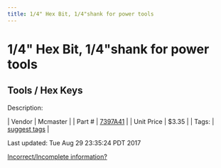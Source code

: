 ```yaml
---
title: 1/4" Hex Bit, 1/4"shank for power tools
---
```


# 1/4" Hex Bit, 1/4"shank for power tools
## Tools / Hex Keys
Description: 	 

| Vendor | Mcmaster | 
| Part # | [7397A41](https://www.mcmaster.com/#7397A41) | 
| Unit Price | $3.35 | 
| Tags: | [suggest tags](https://docs.google.com/forms/d/e/1FAIpQLSeWyY8v3RgOty-MyWmh9U0iivNYN_molChYyS-0U-o-kOAv_g/viewform) | 

Last updated: Tue Aug 29 23:35:24 PDT 2017

 [Incorrect/Incomplete information?](https://docs.google.com/forms/d/e/1FAIpQLSeWyY8v3RgOty-MyWmh9U0iivNYN_molChYyS-0U-o-kOAv_g/viewform)